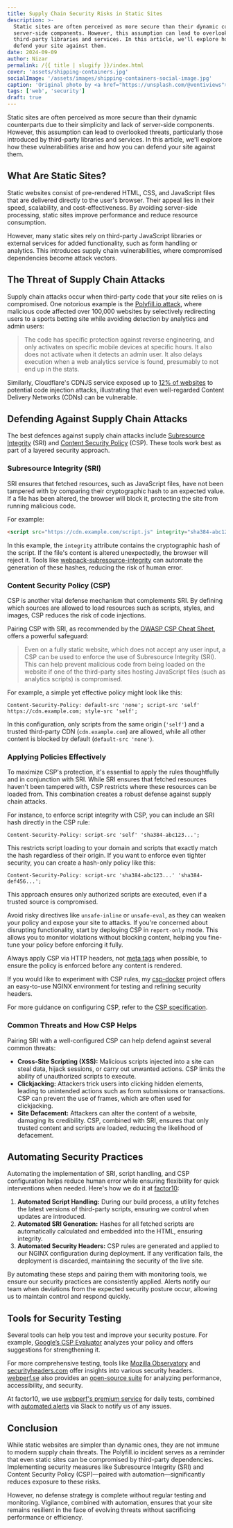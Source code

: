 ```yaml
---
title: Supply Chain Security Risks in Static Sites
description: >-
  Static sites are often perceived as more secure than their dynamic counterparts due to their simplicity and lack of
  server-side components. However, this assumption can lead to overlooked threats, particularly those introduced by
  third-party libraries and services. In this article, we'll explore how these vulnerabilities arise and how you can
  defend your site against them.
date: 2024-09-09
author: Nizar
permalink: /{{ title | slugify }}/index.html
cover: 'assets/shipping-containers.jpg'
socialImage: '/assets/images/shipping-containers-social-image.jpg'
caption: 'Original photo by <a href="https://unsplash.com/@ventiviews">Venti Views</a> on <a href="https://unsplash.com/photos/aerial-view-of-city-buildings-during-daytime-6p0JBES_65E">Unsplash</a>'
tags: ['web', 'security']
draft: true
---
```


Static sites are often perceived as more secure than their dynamic counterparts due to their simplicity and lack of
server-side components. However, this assumption can lead to overlooked threats, particularly those introduced by
third-party libraries and services. In this article, we'll explore how these vulnerabilities arise and how you can
defend your site against them.

## What Are Static Sites?

Static websites consist of pre-rendered HTML, CSS, and JavaScript files that are delivered directly to the user's
browser. Their appeal lies in their speed, scalability, and cost-effectiveness. By avoiding server-side processing,
static sites improve performance and reduce resource consumption.

However, many static sites rely on third-party JavaScript libraries or external services for added functionality, such
as form handling or analytics. This introduces supply chain vulnerabilities, where compromised dependencies become
attack vectors.

## The Threat of Supply Chain Attacks

Supply chain attacks occur when third-party code that your site relies on is compromised. One notorious example is the
[Polyfill.io attack](https://sansec.io/research/polyfill-supply-chain-attack), where malicious code affected over
100,000 websites by selectively redirecting users to a sports betting site while avoiding detection by analytics and
admin users:

> The code has specific protection against reverse engineering, and only activates on specific mobile devices at
  specific hours. It also does not activate when it detects an admin user. It also delays execution when a web analytics
  service is found, presumably to not end up in the stats.

Similarly, Cloudflare's CDNJS service exposed up to [12% of websites](https://www.bleepingcomputer.com/news/security/critical-cloudflare-cdn-flaw-allowed-compromise-of-12-percent-of-all-sites/)
to potential code injection attacks, illustrating that even well-regarded Content Delivery Networks (CDNs) can be
vulnerable.

## Defending Against Supply Chain Attacks

The best defences against supply chain attacks include [Subresource Integrity](https://developer.mozilla.org/en-US/docs/Web/Security/Subresource_Integrity)
(SRI) and [Content Security Policy](https://developer.mozilla.org/en-US/docs/Web/HTTP/CSP) (CSP). These tools work best
as part of a layered security approach.

### Subresource Integrity (SRI)

SRI ensures that fetched resources, such as JavaScript files, have not been tampered with by comparing their
cryptographic hash to an expected value. If a file has been altered, the browser will block it, protecting the site from
running malicious code.

For example:

```html
<script src="https://cdn.example.com/script.js" integrity="sha384-abc123..." crossorigin="anonymous"></script>
```

In this example, the `integrity` attribute contains the cryptographic hash of the script. If the file's content is
altered unexpectedly, the browser will reject it. Tools like [webpack-subresource-integrity](https://www.npmjs.com/package/webpack-subresource-integrity)
can automate the generation of these hashes, reducing the risk of human error.

### Content Security Policy (CSP)

CSP is another vital defense mechanism that complements SRI. By defining which sources are allowed to load resources
such as scripts, styles, and images, CSP reduces the risk of code injections.

Pairing CSP with SRI, as recommended by the [OWASP CSP Cheat Sheet](https://cheatsheetseries.owasp.org/cheatsheets/Content_Security_Policy_Cheat_Sheet.html#defense-in-depth),
offers a powerful safeguard:

> Even on a fully static website, which does not accept any user input, a CSP can be used to enforce the use of
  Subresource Integrity (SRI). This can help prevent malicious code from being loaded on the website if one of the
  third-party sites hosting JavaScript files (such as analytics scripts) is compromised.

For example, a simple yet effective policy might look like this:

```text
Content-Security-Policy: default-src 'none'; script-src 'self' https://cdn.example.com; style-src 'self';
```

In this configuration, only scripts from the same origin (`'self'`) and a trusted third-party CDN (`cdn.example.com`)
are allowed, while all other content is blocked by default (`default-src 'none'`).

### Applying Policies Effectively

To maximize CSP's protection, it's essential to apply the rules thoughtfully and in conjunction with SRI. While SRI
ensures that fetched resources haven't been tampered with, CSP restricts where these resources can be loaded from. This
combination creates a robust defense against supply chain attacks.

For instance, to enforce script integrity with CSP, you can include an SRI hash directly in the CSP rule:

```text
Content-Security-Policy: script-src 'self' 'sha384-abc123...';
```

This restricts script loading to your domain and scripts that exactly match the hash regardless of their origin. If you
want to enforce even tighter security, you can create a hash-only policy like this:

```text
Content-Security-Policy: script-src 'sha384-abc123...' 'sha384-def456...';
```

This approach ensures only authorized scripts are executed, even if a trusted source is compromised.

Avoid risky directives like `unsafe-inline` or `unsafe-eval`, as they can weaken your policy and expose your site
to attacks. If you're concerned about disrupting functionality, start by deploying CSP in `report-only` mode. This
allows you to monitor violations without blocking content, helping you fine-tune your policy before enforcing it fully.

Always apply CSP via HTTP headers, not [meta tags](https://content-security-policy.com/examples/meta/) when possible, to
ensure the policy is enforced before any content is rendered.

If you would like to experiment with CSP rules, my [csp-docker](https://github.com/nizos/csp-docker) project offers an
easy-to-use NGINX environment for testing and refining security headers.

For more guidance on configuring CSP, refer to the [CSP specification](https://developer.mozilla.org/en-US/docs/Web/HTTP/Headers/Content-Security-Policy).

### Common Threats and How CSP Helps

Pairing SRI with a well-configured CSP can help defend against several common threats:

- **Cross-Site Scripting (XSS):** Malicious scripts injected into a site can steal data, hijack sessions, or carry out
  unwanted actions. CSP limits the ability of unauthorized scripts to execute.
- **Clickjacking:** Attackers trick users into clicking hidden elements, leading to unintended actions such as form
  submissions or transactions. CSP can prevent the use of frames, which are often used for clickjacking.
- **Site Defacement:** Attackers can alter the content of a website, damaging its credibility. CSP, combined with SRI,
  ensures that only trusted content and scripts are loaded, reducing the likelihood of defacement.

## Automating Security Practices

Automating the implementation of SRI, script handling, and CSP configuration helps reduce human error while ensuring
flexibility for quick interventions when needed. Here's how we do it at [factor10](https://www.factor10.com/websites/):

1. **Automated Script Handling:** During our build process, a utility fetches the latest versions of third-party
   scripts, ensuring we control when updates are introduced.
2. **Automated SRI Generation:** Hashes for all fetched scripts are automatically calculated and embedded
   into the HTML, ensuring integrity.
3. **Automated Security Headers:** CSP rules are generated and applied to our NGINX configuration during deployment.
   If any verification fails, the deployment is discarded, maintaining the security of the live site.

By automating these steps and pairing them with monitoring tools, we ensure our security practices are consistently
applied. Alerts notify our team when deviations from the expected security posture occur, allowing us to maintain
control and respond quickly.

## Tools for Security Testing

Several tools can help you test and improve your security posture. For example, [Google’s CSP Evaluator](https://csp-evaluator.withgoogle.com/)
analyzes your policy and offers suggestions for strengthening it.

For more comprehensive testing, tools like [Mozilla Observatory](https://observatory.mozilla.org/) and [securityheaders.com](https://securityheaders.com/)
offer insights into various security headers. [webperf.se](http://webperf.se) also provides an [open-source suite](https://github.com/Webperf-se/webperf_core)
for analyzing performance, accessibility, and security.

At factor10, we use [webperf's premium service](https://webperf.se/erbjudande/) for daily tests, combined with
[automated alerts](https://webperf.se/articles/webhooks/) via Slack to notify us of any issues.

## Conclusion

While static websites are simpler than dynamic ones, they are not immune to modern supply chain threats. The Polyfill.io
incident serves as a reminder that even static sites can be compromised by third-party dependencies. Implementing
security measures like Subresource Integrity (SRI) and Content Security Policy (CSP)—paired with
automation—significantly reduces exposure to these risks.

However, no defense strategy is complete without regular testing and monitoring. Vigilance, combined with automation,
ensures that your site remains resilient in the face of evolving threats without sacrificing performance or efficiency.
